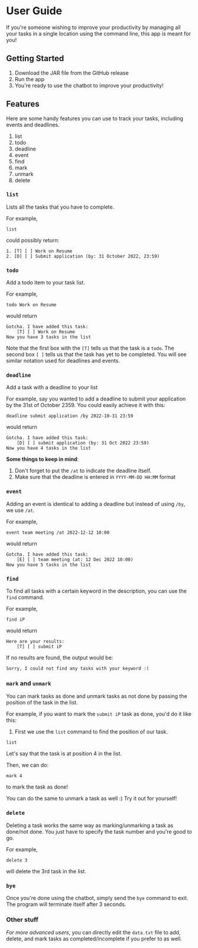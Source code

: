# User Guide

If you're someone wishing to improve your productivity by managing all your tasks in a single location using the command
line, this app is meant for you!

## Getting Started

1. Download the JAR file from the GitHub release
2. Run the app
3. You're ready to use the chatbot to improve your productivity!

## Features

Here are some handy features you can use to track your tasks, including events and deadlines.

1. list
2. todo
3. deadline
4. event
5. find
6. mark
7. unmark
8. delete

### `list`

Lists all the tasks that you have to complete.

For example,

```
list 
```

could possibly return:

```
1. [T] [ ] Work on Resume
2. [D] [ ] Submit application (by: 31 October 2022, 23:59) 
```

### `todo`

Add a todo item to your task list.

For example,

```
todo Work on Resume
```

would return

```
Gotcha. I have added this task:
    [T] [ ] Work on Resume
Now you have 3 tasks in the list
```

Note that the first box with the `[T]` tells us that the task is a `todo`. The second box `[ ]` tells us that the task
has yet to be completed. You will see similar notation used for deadlines and events.

### `deadline`

Add a task with a deadline to your list

For example, say you wanted to add a deadline to submit your application by the 31st of October 2359. You could easily
achieve it with this:

```
deadline submit application /by 2022-10-31 23:59
```

would return

```
Gotcha. I have added this task:
    [D] [ ] submit application (by: 31 Oct 2022 23:59)
Now you have 4 tasks in the list
```

**Some things to keep in mind**:

1. Don't forget to put the `/at` to indicate the deadline itself.
2. Make sure that the deadline is entered in `YYYY-MM-DD HH:MM` format

### `event`

Adding an event is identical to adding a deadline but instead of using `/by`, we use `/at`.

For example,

```
event team meeting /at 2022-12-12 10:00
```

would return

```
Gotcha. I have added this task:
    [E] [ ] team meeting (at: 12 Dec 2022 10:00)
Now you have 5 tasks in the list
```

### `find`

To find all tasks with a certain keyword in the description, you can use the `find`
command.

For example,

```
find iP
```

would return

```
Here are your results:
    [T] [ ] submit iP
```

If no results are found, the output would be:

```
Sorry, I could not find any tasks with your keyword :(
```

### `mark` and `unmark`

You can mark tasks as done and unmark tasks as not done by passing the position of the task in the list.

For example, if you want to mark the `submit iP` task as done, you'd do it like this:

1. First we use the `list` command to find the position of our task.

```
list
```

Let's say that the task is at position 4 in the list.

Then, we can do:

```
mark 4
```

to mark the task as done!

You can do the same to unmark a task as well :) Try it out for yourself!

### `delete`

Deleting a task works the same way as marking/unmarking a task as done/not done. You just have to specify the task
number and you're good to go.

For example,

```
delete 3
```

will delete the 3rd task in the list.

### `bye`

Once you're done using the chatbot, simply send the `bye` command to exit. The program will terminate itself after 3
seconds.

### Other stuff

*For more advanced users*, you can directly edit the `data.txt` file to add, delete, and mark tasks as
completed/incomplete if you prefer to as well.
